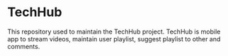 # TechHub
This repository used to maintain the TechHub project. TechHub is mobile app to stream videos, maintain user playlist, suggest playlist to other and comments.
